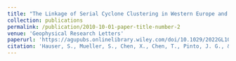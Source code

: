 ```yaml
---
title: "The Linkage of Serial Cyclone Clustering in Western Europe and Weather Regimes in the North Atlantic‐European Region in Boreal Winter"
collection: publications
permalink: /publication/2010-10-01-paper-title-number-2
venue: 'Geophysical Research Letters'
paperurl: 'https://agupubs.onlinelibrary.wiley.com/doi/10.1029/2022GL101900'
citation: 'Hauser, S., Mueller, S., Chen, X., Chen, T., Pinto, J. G., & Grams, C. M. (2023). The Linkage of Serial Cyclone Clustering in Western Europe and Weather Regimes in the North Atlantic‐European Region in Boreal Winter. Geophysical Research Letters, 50(2), 1–10, https://doi.org/10.1029/2022gl101900.'
---
```

